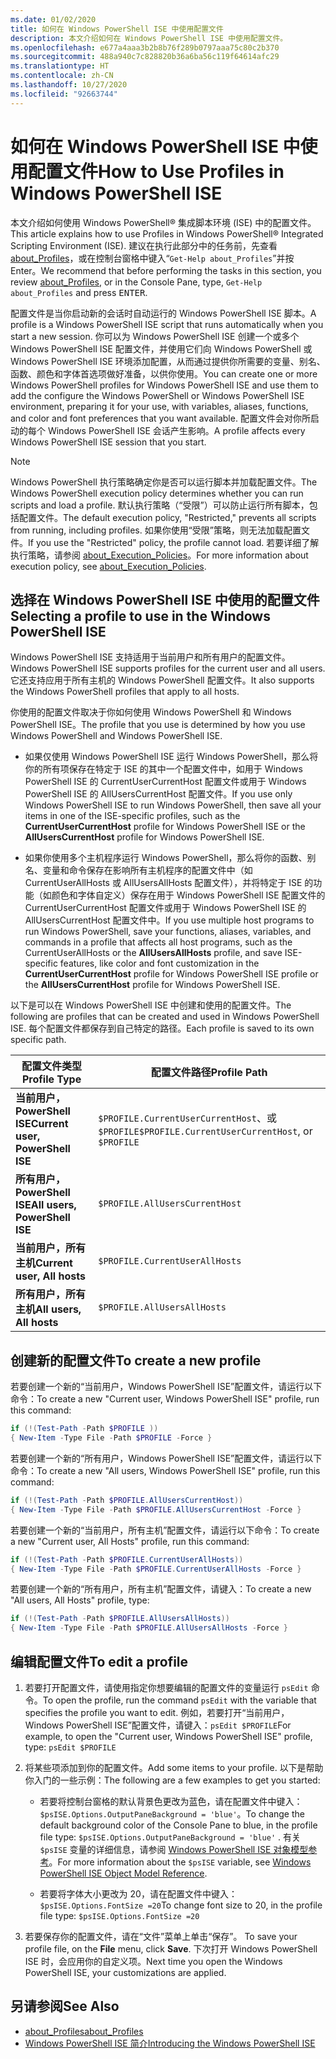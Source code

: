 ```yaml
---
ms.date: 01/02/2020
title: 如何在 Windows PowerShell ISE 中使用配置文件
description: 本文介绍如何在 Windows PowerShell ISE 中使用配置文件。
ms.openlocfilehash: e677a4aaa3b2b8b76f289b0797aaa75c80c2b370
ms.sourcegitcommit: 488a940c7c828820b36a6ba56c119f64614afc29
ms.translationtype: HT
ms.contentlocale: zh-CN
ms.lasthandoff: 10/27/2020
ms.locfileid: "92663744"
---
```

# <a name="how-to-use-profiles-in-windows-powershell-ise"></a><span data-ttu-id="bae26-103">如何在 Windows PowerShell ISE 中使用配置文件</span><span class="sxs-lookup"><span data-stu-id="bae26-103">How to Use Profiles in Windows PowerShell ISE</span></span>

<span data-ttu-id="bae26-104">本文介绍如何使用 Windows PowerShell&reg; 集成脚本环境 (ISE) 中的配置文件。</span><span class="sxs-lookup"><span data-stu-id="bae26-104">This article explains how to use Profiles in Windows PowerShell&reg; Integrated Scripting Environment (ISE).</span></span> <span data-ttu-id="bae26-105">建议在执行此部分中的任务前，先查看 [about_Profiles](/powershell/module/microsoft.powershell.core/about/about_profiles)，或在控制台窗格中键入“`Get-Help about_Profiles`”并按 Enter<kbd></kbd>。</span><span class="sxs-lookup"><span data-stu-id="bae26-105">We recommend that before performing the tasks in this section, you review [about_Profiles](/powershell/module/microsoft.powershell.core/about/about_profiles), or in the Console Pane, type, `Get-Help about_Profiles` and press <kbd>ENTER</kbd>.</span></span>

<span data-ttu-id="bae26-106">配置文件是当你启动新的会话时自动运行的 Windows PowerShell ISE 脚本。</span><span class="sxs-lookup"><span data-stu-id="bae26-106">A profile is a Windows PowerShell ISE script that runs automatically when you start a new session.</span></span>
<span data-ttu-id="bae26-107">你可以为 Windows PowerShell ISE 创建一个或多个 Windows PowerShell ISE 配置文件，并使用它们向 Windows PowerShell 或 Windows PowerShell ISE 环境添加配置，从而通过提供你所需要的变量、别名、函数、颜色和字体首选项做好准备，以供你使用。</span><span class="sxs-lookup"><span data-stu-id="bae26-107">You can create one or more Windows PowerShell profiles for Windows PowerShell ISE and use them to add the configure the Windows PowerShell or Windows PowerShell ISE environment, preparing it for your use, with variables, aliases, functions, and color and font preferences that you want available.</span></span> <span data-ttu-id="bae26-108">配置文件会对你所启动的每个 Windows PowerShell ISE 会话产生影响。</span><span class="sxs-lookup"><span data-stu-id="bae26-108">A profile affects every Windows PowerShell ISE session that you start.</span></span>

> [!NOTE]
> <span data-ttu-id="bae26-109">Windows PowerShell 执行策略确定你是否可以运行脚本并加载配置文件。</span><span class="sxs-lookup"><span data-stu-id="bae26-109">The Windows PowerShell execution policy determines whether you can run scripts and load a profile.</span></span>
> <span data-ttu-id="bae26-110">默认执行策略（“受限”）可以防止运行所有脚本，包括配置文件。</span><span class="sxs-lookup"><span data-stu-id="bae26-110">The default execution policy, "Restricted," prevents all scripts from running, including profiles.</span></span>
> <span data-ttu-id="bae26-111">如果你使用“受限”策略，则无法加载配置文件。</span><span class="sxs-lookup"><span data-stu-id="bae26-111">If you use the "Restricted" policy, the profile cannot load.</span></span> <span data-ttu-id="bae26-112">若要详细了解执行策略，请参阅 [about_Execution_Policies](/powershell/module/microsoft.powershell.core/about/about_execution_policies)。</span><span class="sxs-lookup"><span data-stu-id="bae26-112">For more information about execution policy, see [about_Execution_Policies](/powershell/module/microsoft.powershell.core/about/about_execution_policies).</span></span>

## <a name="selecting-a-profile-to-use-in-the-windows-powershell-ise"></a><span data-ttu-id="bae26-113">选择在 Windows PowerShell ISE 中使用的配置文件</span><span class="sxs-lookup"><span data-stu-id="bae26-113">Selecting a profile to use in the Windows PowerShell ISE</span></span>

<span data-ttu-id="bae26-114">Windows PowerShell ISE 支持适用于当前用户和所有用户的配置文件。</span><span class="sxs-lookup"><span data-stu-id="bae26-114">Windows PowerShell ISE supports profiles for the current user and all users.</span></span> <span data-ttu-id="bae26-115">它还支持应用于所有主机的 Windows PowerShell 配置文件。</span><span class="sxs-lookup"><span data-stu-id="bae26-115">It also supports the Windows PowerShell profiles that apply to all hosts.</span></span>

<span data-ttu-id="bae26-116">你使用的配置文件取决于你如何使用 Windows PowerShell 和 Windows PowerShell ISE。</span><span class="sxs-lookup"><span data-stu-id="bae26-116">The profile that you use is determined by how you use Windows PowerShell and Windows PowerShell ISE.</span></span>

- <span data-ttu-id="bae26-117">如果仅使用 Windows PowerShell ISE 运行 Windows PowerShell，那么将你的所有项保存在特定于 ISE 的其中一个配置文件中，如用于 Windows PowerShell ISE 的 CurrentUserCurrentHost  配置文件或用于 Windows PowerShell ISE 的 AllUsersCurrentHost  配置文件。</span><span class="sxs-lookup"><span data-stu-id="bae26-117">If you use only Windows PowerShell ISE to run Windows PowerShell, then save all your items in one of the ISE-specific profiles, such as the **CurrentUserCurrentHost** profile for Windows PowerShell ISE or the **AllUsersCurrentHost** profile for Windows PowerShell ISE.</span></span>

- <span data-ttu-id="bae26-118">如果你使用多个主机程序运行 Windows PowerShell，那么将你的函数、别名、变量和命令保存在影响所有主机程序的配置文件中（如 CurrentUserAllHosts 或 AllUsersAllHosts  配置文件），并将特定于 ISE 的功能（如颜色和字体自定义）保存在用于 Windows PowerShell ISE 配置文件的 CurrentUserCurrentHost  配置文件或用于 Windows PowerShell ISE 的 AllUsersCurrentHost  配置文件中。</span><span class="sxs-lookup"><span data-stu-id="bae26-118">If you use multiple host programs to run Windows PowerShell, save your functions, aliases, variables, and commands in a profile that affects all host programs, such as the CurrentUserAllHosts or the **AllUsersAllHosts** profile, and save ISE-specific features, like color and font customization in the **CurrentUserCurrentHost** profile for Windows PowerShell ISE profile or the **AllUsersCurrentHost** profile for Windows PowerShell ISE.</span></span>

<span data-ttu-id="bae26-119">以下是可以在 Windows PowerShell ISE 中创建和使用的配置文件。</span><span class="sxs-lookup"><span data-stu-id="bae26-119">The following are profiles that can be created and used in Windows PowerShell ISE.</span></span> <span data-ttu-id="bae26-120">每个配置文件都保存到自己特定的路径。</span><span class="sxs-lookup"><span data-stu-id="bae26-120">Each profile is saved to its own specific path.</span></span>

|           <span data-ttu-id="bae26-121">配置文件类型</span><span class="sxs-lookup"><span data-stu-id="bae26-121">Profile Type</span></span>           |                   <span data-ttu-id="bae26-122">配置文件路径</span><span class="sxs-lookup"><span data-stu-id="bae26-122">Profile Path</span></span>                   |
| -------------------------------- | ------------------------------------------------ |
| <span data-ttu-id="bae26-123">**当前用户，PowerShell ISE**</span><span class="sxs-lookup"><span data-stu-id="bae26-123">**Current user, PowerShell ISE**</span></span> | <span data-ttu-id="bae26-124">`$PROFILE.CurrentUserCurrentHost`、或 `$PROFILE`</span><span class="sxs-lookup"><span data-stu-id="bae26-124">`$PROFILE.CurrentUserCurrentHost`, or `$PROFILE`</span></span> |
| <span data-ttu-id="bae26-125">**所有用户，PowerShell ISE**</span><span class="sxs-lookup"><span data-stu-id="bae26-125">**All users, PowerShell ISE**</span></span>    | `$PROFILE.AllUsersCurrentHost`                   |
| <span data-ttu-id="bae26-126">**当前用户，所有主机**</span><span class="sxs-lookup"><span data-stu-id="bae26-126">**Current user, All hosts**</span></span>      | `$PROFILE.CurrentUserAllHosts`                   |
| <span data-ttu-id="bae26-127">**所有用户，所有主机**</span><span class="sxs-lookup"><span data-stu-id="bae26-127">**All users, All hosts**</span></span>         | `$PROFILE.AllUsersAllHosts`                      |

## <a name="to-create-a-new-profile"></a><span data-ttu-id="bae26-128">创建新的配置文件</span><span class="sxs-lookup"><span data-stu-id="bae26-128">To create a new profile</span></span>

<span data-ttu-id="bae26-129">若要创建一个新的“当前用户，Windows PowerShell ISE”配置文件，请运行以下命令：</span><span class="sxs-lookup"><span data-stu-id="bae26-129">To create a new "Current user, Windows PowerShell ISE" profile, run this command:</span></span>

```powershell
if (!(Test-Path -Path $PROFILE ))
{ New-Item -Type File -Path $PROFILE -Force }
```

<span data-ttu-id="bae26-130">若要创建一个新的“所有用户，Windows PowerShell ISE”配置文件，请运行以下命令：</span><span class="sxs-lookup"><span data-stu-id="bae26-130">To create a new "All users, Windows PowerShell ISE" profile, run this command:</span></span>

```powershell
if (!(Test-Path -Path $PROFILE.AllUsersCurrentHost))
{ New-Item -Type File -Path $PROFILE.AllUsersCurrentHost -Force }
```

<span data-ttu-id="bae26-131">若要创建一个新的“当前用户，所有主机”配置文件，请运行以下命令：</span><span class="sxs-lookup"><span data-stu-id="bae26-131">To create a new "Current user, All Hosts" profile, run this command:</span></span>

```powershell
if (!(Test-Path -Path $PROFILE.CurrentUserAllHosts))
{ New-Item -Type File -Path $PROFILE.CurrentUserAllHosts -Force }
```

<span data-ttu-id="bae26-132">若要创建一个新的“所有用户，所有主机”配置文件，请键入：</span><span class="sxs-lookup"><span data-stu-id="bae26-132">To create a new "All users, All Hosts" profile, type:</span></span>

```powershell
if (!(Test-Path -Path $PROFILE.AllUsersAllHosts))
{ New-Item -Type File -Path $PROFILE.AllUsersAllHosts -Force }
```

## <a name="to-edit-a-profile"></a><span data-ttu-id="bae26-133">编辑配置文件</span><span class="sxs-lookup"><span data-stu-id="bae26-133">To edit a profile</span></span>

1. <span data-ttu-id="bae26-134">若要打开配置文件，请使用指定你想要编辑的配置文件的变量运行 `psEdit` 命令。</span><span class="sxs-lookup"><span data-stu-id="bae26-134">To open the profile, run the command `psEdit` with the variable that specifies the profile you want to edit.</span></span> <span data-ttu-id="bae26-135">例如，若要打开“当前用户，Windows PowerShell ISE”配置文件，请键入：`psEdit $PROFILE`</span><span class="sxs-lookup"><span data-stu-id="bae26-135">For example, to open the "Current user, Windows PowerShell ISE" profile, type: `psEdit $PROFILE`</span></span>

2. <span data-ttu-id="bae26-136">将某些项添加到你的配置文件。</span><span class="sxs-lookup"><span data-stu-id="bae26-136">Add some items to your profile.</span></span> <span data-ttu-id="bae26-137">以下是帮助你入门的一些示例：</span><span class="sxs-lookup"><span data-stu-id="bae26-137">The following are a few examples to get you started:</span></span>

   - <span data-ttu-id="bae26-138">若要将控制台窗格的默认背景色更改为蓝色，请在配置文件中键入：`$psISE.Options.OutputPaneBackground = 'blue'`。</span><span class="sxs-lookup"><span data-stu-id="bae26-138">To change the default background color of the Console Pane to blue, in the profile file type: `$psISE.Options.OutputPaneBackground = 'blue'` .</span></span> <span data-ttu-id="bae26-139">有关 `$psISE` 变量的详细信息，请参阅 [Windows PowerShell ISE 对象模型参考](object-model/The-ISE-Object-Model-Hierarchy.md)。</span><span class="sxs-lookup"><span data-stu-id="bae26-139">For more information about the `$psISE` variable, see [Windows PowerShell ISE Object Model Reference](object-model/The-ISE-Object-Model-Hierarchy.md).</span></span>

   - <span data-ttu-id="bae26-140">若要将字体大小更改为 20，请在配置文件中键入：`$psISE.Options.FontSize =20`</span><span class="sxs-lookup"><span data-stu-id="bae26-140">To change font size to 20, in the profile file type: `$psISE.Options.FontSize =20`</span></span>

3. <span data-ttu-id="bae26-141">若要保存你的配置文件，请在“文件”菜单上单击“保存”。  </span><span class="sxs-lookup"><span data-stu-id="bae26-141">To save your profile file, on the **File** menu, click **Save**.</span></span> <span data-ttu-id="bae26-142">下次打开 Windows PowerShell ISE 时，会应用你的自定义项。</span><span class="sxs-lookup"><span data-stu-id="bae26-142">Next time you open the Windows PowerShell ISE, your customizations are applied.</span></span>

## <a name="see-also"></a><span data-ttu-id="bae26-143">另请参阅</span><span class="sxs-lookup"><span data-stu-id="bae26-143">See Also</span></span>

- [<span data-ttu-id="bae26-144">about_Profiles</span><span class="sxs-lookup"><span data-stu-id="bae26-144">about_Profiles</span></span>](/powershell/module/microsoft.powershell.core/about/about_profiles)
- [<span data-ttu-id="bae26-145">Windows PowerShell ISE 简介</span><span class="sxs-lookup"><span data-stu-id="bae26-145">Introducing the Windows PowerShell ISE</span></span>](Introducing-the-Windows-PowerShell-ISE.md)
